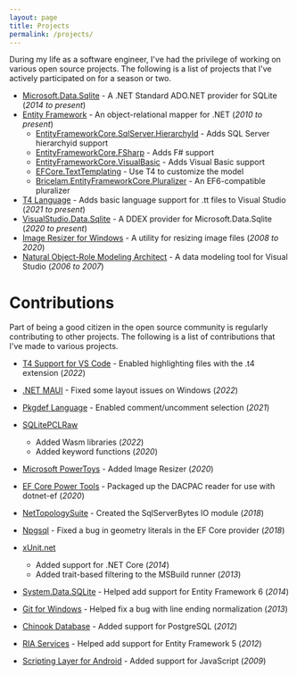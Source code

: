 ```yaml
---
layout: page
title: Projects
permalink: /projects/
---
```


During my life as a software engineer, I've had the privilege of working on various open source projects. The following
is a list of projects that I've actively participated on for a season or two.

* [Microsoft.Data.Sqlite][2] - A .NET Standard ADO.NET provider for SQLite (*2014 to present*)
* [Entity Framework][2] - An object-relational mapper for .NET (*2010 to present*)
  * [EntityFrameworkCore.SqlServer.HierarchyId][14] - Adds SQL Server hierarchyid support
  * [EntityFrameworkCore.FSharp][15] - Adds F# support
  * [EntityFrameworkCore.VisualBasic][16] - Adds Visual Basic support
  * [EFCore.TextTemplating][17] - Use T4 to customize the model
  * [Bricelam.EntityFrameworkCore.Pluralizer][18] - An EF6-compatible pluralizer
* [T4 Language][21] - Adds basic language support for .tt files to Visual Studio (*2021 to present*)
* [VisualStudio.Data.Sqlite][23] - A DDEX provider for Microsoft.Data.Sqlite (*2020 to present*)
* [Image Resizer for Windows][3] - A utility for resizing image files (*2008 to 2020*)
* [Natural Object-Role Modeling Architect][4] - A data modeling tool for Visual Studio (*2006 to 2007*)

Contributions
=============
Part of being a good citizen in the open source community is regularly contributing to other projects. The following is
a list of contributions that I've made to various projects.

* [T4 Support for VS Code][24] - Enabled highlighting files with the .t4 extension (*2022*)
* [.NET MAUI][22] - Fixed some layout issues on Windows (*2022*)
* [Pkgdef Language][19] - Enabled comment/uncomment selection (*2021*)
* [SQLitePCLRaw][20]
  * Added Wasm libraries (*2022*)
  * Added keyword functions (*2020*)
* [Microsoft PowerToys][13] - Added Image Resizer (*2020*)
* [EF Core Power Tools][1] - Packaged up the DACPAC reader for use with dotnet-ef (*2020*)
* [NetTopologySuite][11] - Created the SqlServerBytes IO module (*2018*)
* [Npgsql][12] - Fixed a bug in geometry literals in the EF Core provider (*2018*)
* [xUnit.net][5]
  * Added support for .NET Core (*2014*)
  * Added trait-based filtering to the MSBuild runner (*2013*)
* [System.Data.SQLite][6] - Helped add support for Entity Framework 6 (*2014*)
* [Git for Windows][7] - Helped fix a bug with line ending normalization (*2013*)
* [Chinook Database][8] - Added support for PostgreSQL (*2012*)
* [RIA Services][9] - Helped add support for Entity Framework 5 (*2012*)
* [Scripting Layer for Android][10] - Added support for JavaScript (*2009*)


  [1]: https://github.com/ErikEJ/EFCorePowerTools
  [2]: https://github.com/dotnet/efcore
  [3]: http://github.com/bricelam/ImageResizer
  [4]: http://sourceforge.net/projects/orm
  [5]: https://github.com/xunit/xunit
  [6]: http://system.data.sqlite.org
  [7]: https://github.com/git-for-windows/git
  [8]: https://github.com/lerocha/chinook-database
  [9]: https://github.com/OpenRIAServices
  [10]: https://github.com/damonkohler/sl4a
  [11]: https://github.com/NetTopologySuite
  [12]: https://github.com/npgsql
  [13]: https://github.com/microsoft/PowerToys
  [14]: https://github.com/efcore/EFCore.SqlServer.HierarchyId
  [15]: https://github.com/efcore/EFCore.FSharp
  [16]: https://github.com/efcore/EFCore.VisualBasic
  [17]: https://github.com/bricelam/EFCore.TextTemplating
  [18]: https://github.com/bricelam/EFCore.Pluralizer
  [19]: https://github.com/madskristensen/PkgdefLanguage
  [20]: https://github.com/ericsink/SQLitePCL.raw
  [21]: https://github.com/bricelam/T4Language
  [22]: https://github.com/dotnet/maui
  [23]: https://github.com/bricelam/VS.Data.Sqlite
  [24]: https://github.com/zbecknell/t4-support
